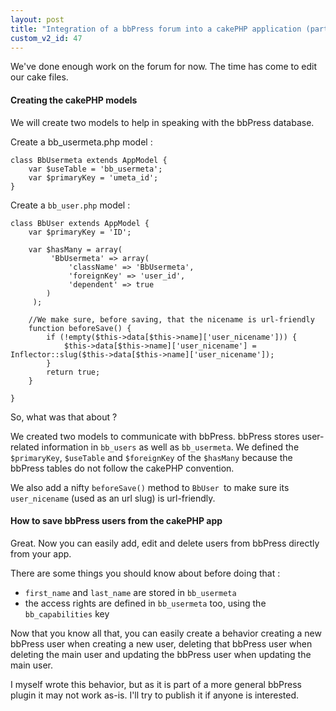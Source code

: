 ```yaml
---
layout: post
title: "Integration of a bbPress forum into a cakePHP application (part 2)"
custom_v2_id: 47
---
```


We've done enough work on the forum for now. The time has come to edit our
cake files.

#### Creating the cakePHP models

We will create two models to help in speaking with the bbPress database.

Create a bb_usermeta.php model :

    
    class BbUsermeta extends AppModel {  
    	var $useTable = 'bb_usermeta';  
    	var $primaryKey = 'umeta_id';  
    }

Create a `bb_user.php` model :

    
    class BbUser extends AppModel {  
    	var $primaryKey = 'ID';  
      
    	var $hasMany = array(  
    		 'BbUsermeta' => array(  
    			 'className' => 'BbUsermeta',  
    			 'foreignKey' => 'user_id',  
    			 'dependent' => true  
    		)  
    	 );  
      
    	//We make sure, before saving, that the nicename is url-friendly  
    	function beforeSave() {  
    		if (!empty($this->data[$this->name]['user_nicename'])) {  
    			$this->data[$this->name]['user_nicename'] = Inflector::slug($this->data[$this->name]['user_nicename']);  
    		}  
    		return true;  
    	}  
      
    }

So, what was that about ?

We created two models to communicate with bbPress. bbPress stores user-related
information in `bb_users` as well as `bb_usermeta`. We defined the
`$primaryKey`, `$useTable` and `$foreignKey` of the `$hasMany` because the
bbPress tables do not follow the cakePHP convention.

We also add a nifty `beforeSave()` method to `BbUser `to make sure its
`user_nicename` (used as an url slug) is url-friendly.

#### How to save bbPress users from the cakePHP app

Great. Now you can easily add, edit and delete users from bbPress directly
from your app.

There are some things you should know about before doing that :

  * `first_name` and `last_name` are stored in `bb_usermeta`
  * the access rights are defined in `bb_usermeta` too, using the `bb_capabilities` key

Now that you know all that, you can easily create a behavior creating a new
bbPress user when creating a new user, deleting that bbPress user when
deleting the main user and updating the bbPress user when updating the main
user.

I myself wrote this behavior, but as it is part of a more general bbPress
plugin it may not work as-is. I'll try to publish it if anyone is interested.

